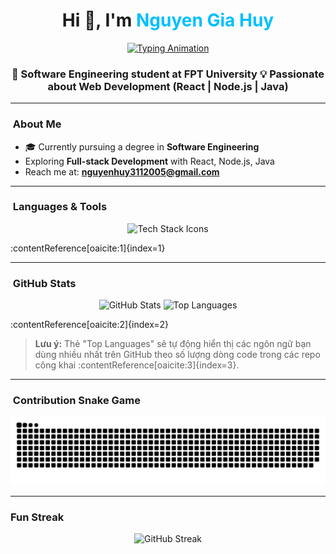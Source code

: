<h1 align="center">
  Hi 👋, I'm <span style="color:#00BFFF;"><!--Tạo điểm nhấn cho tên bạn-->Nguyen Gia Huy</span>
</h1>

<p align="center">
  <a href="https://readme-typing-svg.demolab.com/?lines=Software+Engineering+Student;React+%7C+Node.js+%7C+Java"
     target="_blank">
    <img src="https://readme-typing-svg.demolab.com/?lines=Software+Engineering+Student;React+%7C+Node.js+%7C+Java&size=24&pause=2000" alt="Typing Animation"/>
  </a>
</p>

<h3 align="center">
  🔭 Software Engineering student at FPT University  
  💡 Passionate about Web Development (React | Node.js | Java)
</h3>

---

###  ​ About Me
- 🎓 Currently pursuing a degree in **Software Engineering**  
-  Exploring **Full-stack Development** with React, Node.js, Java  
-  Reach me at: **nguyenhuy3112005@gmail.com**  

---

###  ​​ Languages & Tools
<p align="center">
  <img src="https://skillicons.dev/icons?i=react,nodejs,express,java,javascript,typescript,bootstrap,mongodb,mysql&theme=light" alt="Tech Stack Icons" />
</p>
:contentReference[oaicite:1]{index=1}

---

###  ​ GitHub Stats
<p align="center">
  <!-- Thay YOUR_USERNAME bằng tên GitHub của bạn -->
  <img src="https://github-readme-stats.vercel.app/api?username=YOUR_USERNAME&show_icons=true&theme=radical" alt="GitHub Stats" />
  <img src="https://github-readme-stats.vercel.app/api/top-langs/?username=YOUR_USERNAME&layout=compact&theme=radical" alt="Top Languages" />
</p>
:contentReference[oaicite:2]{index=2}

> **Lưu ý:** Thẻ "Top Languages" sẽ tự động hiển thị các ngôn ngữ bạn dùng nhiều nhất trên GitHub theo số lượng dòng code trong các repo công khai :contentReference[oaicite:3]{index=3}.

---

###  ​ Contribution Snake Game
<p align="center">
  <img src="https://raw.githubusercontent.com/Platane/snk/output/github-contribution-grid-snake.svg" alt="Contribution Snake" />
</p>

---

###  Fun Streak
<p align="center">
  <img src="https://github-readme-streak-stats.herokuapp.com/?user=YOUR_USERNAME&theme=radical" alt="GitHub Streak" />
</p>
